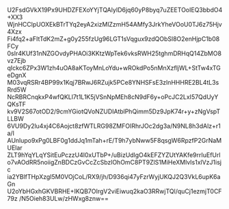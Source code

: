 U2FsdGVkX19Px9UHDZFEXoYYjTQAlyID6jq60yP8byq7uZEETOoIEQ3bbdO4+XX3
WjnHCClpUOXEkBTrTYq2eyA2xizMlZzmH54AMfy3JrkYheVOoU0TJ6z75Hjv4Xzx
Fi4fq2+aFItTdK2mZ+g0y255fzUg96LGT1sVqgux9zdQObSl8O2enHjpC1b08FCy
0sIr4KUf31nNZGOvdyPHAOi3KKtzWpTek6vksRWH25tghmDRHqQ14ZbMO8vz7Ejb
qIckc6ZPx3W1zh4uOA8aKToyMnLoYdu+wROkdPo5nMnXzfljWL+StTw4xTGeDgnX
M03vqRSRr4BP99x1Kqj7BRwJ6RZujk5PCe8YNHSFsE3zlnHHHRE2BL4tL3sRrd5W
NcRBRCnqkxP4wfQKLl7t1L1K5jVSnNpMEh8cN9dF6y+oPcJC2LxI57QdUyYQKsTF
kv9V2S67otOD2/9cmYGiotQVoNZUDIAtblPhQimm5Dz9JpK74r+y+zNgVspTLLBW
6VU9Dy2lu4xj4C6Aojct8zfWTLRG98ZMFOIRhrJOc2dg3a/N9NL8h3dAlz+r1a/l
AUnlupo9xPg0LBF0g1ddJq1mTah+rE/T9h7ybNww5F8qsgW6RpzfP2GrNaMUElar
ZLT9hYqYLqYSitEuPczzU4l0xUTbP+/uBizUdlgO4kEFZYZUtYAKfe9rrIuEfUrl
o7vAOdRR5noiigZnBDCzGvCcZcSbzlOhOmC8PT9ZlS1MiHeXMlvIs1xlVzJ1isjc
ia2YBlfTHpXzgI5M0VOjCoL/RX9/jh/D936qi47yFzrWyjUKQJ2Q3VkL6upK6aGn
U2oYbHGxhGKVBRHE+IKQB7OIrgV2viEiwuq2kaO3RRwjTQl/quCj1ezmjT0CF79z
/N5Oieh83ULw/zHWxg8znw==
